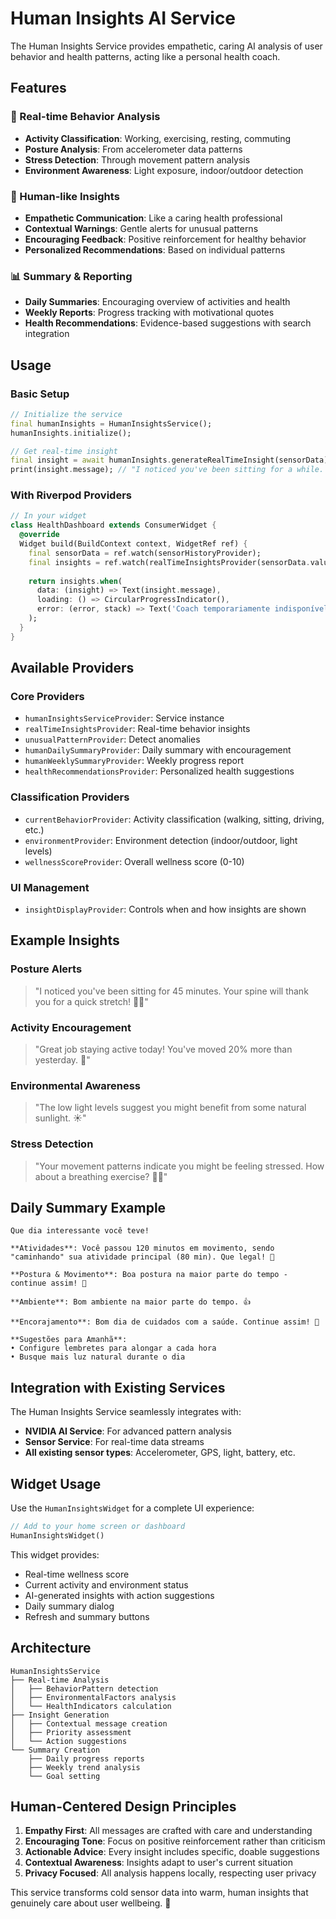 # Human Insights AI Service

The Human Insights Service provides empathetic, caring AI analysis of user behavior and health patterns, acting like a personal health coach.

## Features

### 🤖 Real-time Behavior Analysis
- **Activity Classification**: Working, exercising, resting, commuting
- **Posture Analysis**: From accelerometer data patterns
- **Stress Detection**: Through movement pattern analysis
- **Environment Awareness**: Light exposure, indoor/outdoor detection

### 💙 Human-like Insights
- **Empathetic Communication**: Like a caring health professional
- **Contextual Warnings**: Gentle alerts for unusual patterns
- **Encouraging Feedback**: Positive reinforcement for healthy behavior
- **Personalized Recommendations**: Based on individual patterns

### 📊 Summary & Reporting
- **Daily Summaries**: Encouraging overview of activities and health
- **Weekly Reports**: Progress tracking with motivational quotes
- **Health Recommendations**: Evidence-based suggestions with search integration

## Usage

### Basic Setup

```dart
// Initialize the service
final humanInsights = HumanInsightsService();
humanInsights.initialize();

// Get real-time insight
final insight = await humanInsights.generateRealTimeInsight(sensorData);
print(insight.message); // "I noticed you've been sitting for a while. Your spine will thank you for a quick stretch! 🧘‍♀️"
```

### With Riverpod Providers

```dart
// In your widget
class HealthDashboard extends ConsumerWidget {
  @override
  Widget build(BuildContext context, WidgetRef ref) {
    final sensorData = ref.watch(sensorHistoryProvider);
    final insights = ref.watch(realTimeInsightsProvider(sensorData.values.expand((list) => list).toList()));
    
    return insights.when(
      data: (insight) => Text(insight.message),
      loading: () => CircularProgressIndicator(),
      error: (error, stack) => Text('Coach temporariamente indisponível'),
    );
  }
}
```

## Available Providers

### Core Providers
- `humanInsightsServiceProvider`: Service instance
- `realTimeInsightsProvider`: Real-time behavior insights
- `unusualPatternProvider`: Detect anomalies
- `humanDailySummaryProvider`: Daily summary with encouragement
- `humanWeeklySummaryProvider`: Weekly progress report
- `healthRecommendationsProvider`: Personalized health suggestions

### Classification Providers
- `currentBehaviorProvider`: Activity classification (walking, sitting, driving, etc.)
- `environmentProvider`: Environment detection (indoor/outdoor, light levels)
- `wellnessScoreProvider`: Overall wellness score (0-10)

### UI Management
- `insightDisplayProvider`: Controls when and how insights are shown

## Example Insights

### Posture Alerts
> "I noticed you've been sitting for 45 minutes. Your spine will thank you for a quick stretch! 🧘‍♀️"

### Activity Encouragement
> "Great job staying active today! You've moved 20% more than yesterday. 🎉"

### Environmental Awareness
> "The low light levels suggest you might benefit from some natural sunlight. ☀️"

### Stress Detection
> "Your movement patterns indicate you might be feeling stressed. How about a breathing exercise? 🧘‍♂️"

## Daily Summary Example

```
Que dia interessante você teve!

**Atividades**: Você passou 120 minutos em movimento, sendo "caminhando" sua atividade principal (80 min). Que legal! 🎯

**Postura & Movimento**: Boa postura na maior parte do tempo - continue assim! 💪

**Ambiente**: Bom ambiente na maior parte do tempo. 👍

**Encorajamento**: Bom dia de cuidados com a saúde. Continue assim! 💚

**Sugestões para Amanhã**:
• Configure lembretes para alongar a cada hora
• Busque mais luz natural durante o dia
```

## Integration with Existing Services

The Human Insights Service seamlessly integrates with:
- **NVIDIA AI Service**: For advanced pattern analysis
- **Sensor Service**: For real-time data streams
- **All existing sensor types**: Accelerometer, GPS, light, battery, etc.

## Widget Usage

Use the `HumanInsightsWidget` for a complete UI experience:

```dart
// Add to your home screen or dashboard
HumanInsightsWidget()
```

This widget provides:
- Real-time wellness score
- Current activity and environment status
- AI-generated insights with action suggestions
- Daily summary dialog
- Refresh and summary buttons

## Architecture

```
HumanInsightsService
├── Real-time Analysis
│   ├── BehaviorPattern detection
│   ├── EnvironmentalFactors analysis
│   └── HealthIndicators calculation
├── Insight Generation
│   ├── Contextual message creation
│   ├── Priority assessment
│   └── Action suggestions
└── Summary Creation
    ├── Daily progress reports
    ├── Weekly trend analysis
    └── Goal setting
```

## Human-Centered Design Principles

1. **Empathy First**: All messages are crafted with care and understanding
2. **Encouraging Tone**: Focus on positive reinforcement rather than criticism
3. **Actionable Advice**: Every insight includes specific, doable suggestions
4. **Contextual Awareness**: Insights adapt to user's current situation
5. **Privacy Focused**: All analysis happens locally, respecting user privacy

This service transforms cold sensor data into warm, human insights that genuinely care about user wellbeing. 💚